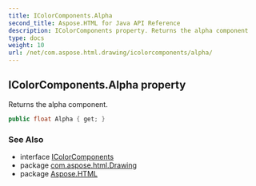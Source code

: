 ```yaml
---
title: IColorComponents.Alpha
second_title: Aspose.HTML for Java API Reference
description: IColorComponents property. Returns the alpha component
type: docs
weight: 10
url: /net/com.aspose.html.drawing/icolorcomponents/alpha/
---
```

## IColorComponents.Alpha property

Returns the alpha component.

```java
public float Alpha { get; }
```

### See Also

* interface [IColorComponents](../)
* package [com.aspose.html.Drawing](../../icolorcomponents/)
* package [Aspose.HTML](../../../)
